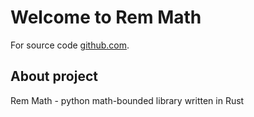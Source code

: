 # Welcome to Rem Math

For source code [github.com](https://github.com/WrldEngine/rem_math?tab=readme-ov-file).

## About project

Rem Math - python math-bounded library written in Rust
